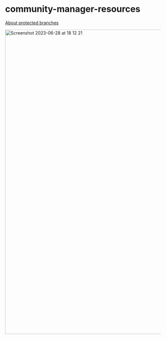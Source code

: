 # community-manager-resources

[About protected branches](https://docs.github.com/en/repositories/configuring-branches-and-merges-in-your-repository/managing-protected-branches/about-protected-branches)

<img width="987" alt="Screenshot 2023-06-28 at 18 12 21" src="https://github.com/nashthecoder/community-manager-resources/assets/15178823/b446a929-d631-41e0-9330-0eb7a805815b">
